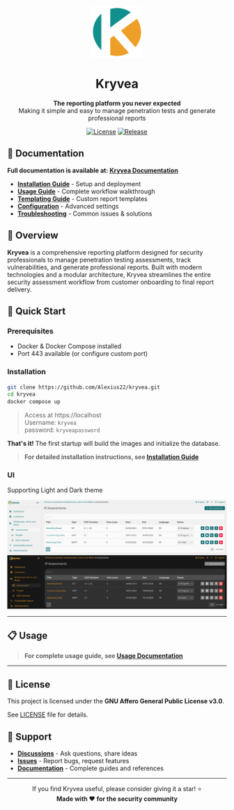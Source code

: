 <div align="center">
  <a href="https://github.com/Alexius22/kryvea">
    <img width="120" src="web/src/assets/logo_stroke.svg" alt="Kryvea Logo" />
  </a>

  <h1>Kryvea</h1>

  <p><b>The reporting platform you never expected</b><br />
  Making it simple and easy to manage penetration tests and generate professional reports</p>

[![License](https://img.shields.io/badge/License-AGPLv3-blue.svg)](https://github.com/Alexius22/kryvea/blob/main/LICENSE)
[![Release](https://img.shields.io/github/v/release/Alexius22/kryvea?include_prereleases)](https://github.com/Alexius22/kryvea/releases)

</div>

## 📖 Documentation

**Full documentation is available at: [Kryvea Documentation](https://alexius22.github.io/kryvea/)**

- **[Installation Guide](https://alexius22.github.io/kryvea/installation)** - Setup and deployment
- **[Usage Guide](https://alexius22.github.io/kryvea/usage)** - Complete workflow walkthrough
- **[Templating Guide](https://alexius22.github.io/kryvea/templating)** - Custom report templates
- **[Configuration](https://alexius22.github.io/kryvea/configuration)** - Advanced settings
- **[Troubleshooting](https://alexius22.github.io/kryvea/troubleshooting)** - Common issues & solutions

## 🌟 Overview

**Kryvea** is a comprehensive reporting platform designed for security professionals to manage penetration testing assessments, track vulnerabilities, and generate professional reports. Built with modern technologies and a modular architecture, Kryvea streamlines the entire security assessment workflow from customer onboarding to final report delivery.

## 🚀 Quick Start

### Prerequisites

- Docker & Docker Compose installed
- Port 443 available (or configure custom port)

### Installation

```bash
git clone https://github.com/Alexius22/kryvea.git
cd kryvea
docker compose up
```

> Access at https://localhost  
> Username: `kryvea`  
> password: `kryveapassword`

**That's it!** The first startup will build the images and initialize the database.

> **For detailed installation instructions, see [Installation Guide](https://alexius22.github.io/kryvea/installation)**

### UI

Supporting Light and Dark theme

<p align="center">
    <picture>
      <img width="900px" src="docs/public/images/light_mode.png" alt="Light mode" />
      <img width="900px" src="docs/public/images/dark_mode.png" alt="Dark mode" />
    </picture>
</p>

---

## 📋 Usage

> **For complete usage guide, see [Usage Documentation](https://alexius22.github.io/kryvea/usage)**

---

## 📝 License

This project is licensed under the **GNU Affero General Public License v3.0**.

See [LICENSE](LICENSE) file for details.

## 💬 Support

- **[Discussions](https://github.com/Alexius22/kryvea/discussions)** - Ask questions, share ideas
- **[Issues](https://github.com/Alexius22/kryvea/issues)** - Report bugs, request features
- **[Documentation](https://alexius22.github.io/kryvea/)** - Complete guides and references

---

<p align="center">
  If you find Kryvea useful, please consider giving it a star! ⭐
  <br />
  <b>Made with ❤️ for the security community</b>
</p>
